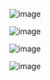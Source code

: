 ![image](https://github.com/user-attachments/assets/a3540b1e-e33a-4a57-bc8b-1018e613a934)

![image](https://github.com/user-attachments/assets/78f41c41-eced-4123-a04e-1508af7e23c4)

![image](https://github.com/user-attachments/assets/929d186d-314a-4886-a7d1-eca7393a391d)

![image](https://github.com/user-attachments/assets/a8ec85ac-7d7b-4584-aada-5230ce6e5f67)

